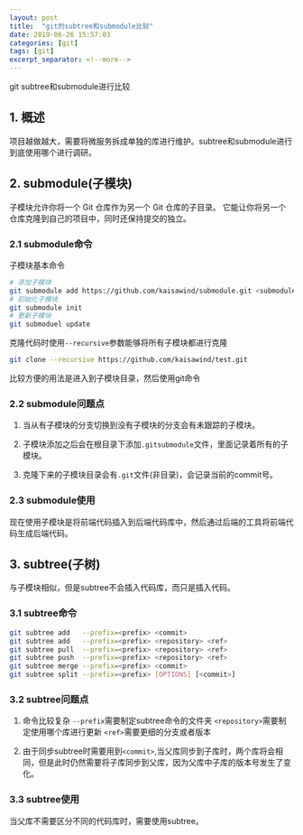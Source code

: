 ```yaml
---
layout: post
title:  "git的subtree和submodule比较"
date: 2019-06-26 15:57:03
categories: [git]
tags: [git]
excerpt_separator: <!--more-->
---
```

git subtree和submodule进行比较
<!--more-->

## 1. 概述

项目越做越大，需要将微服务拆成单独的库进行维护。subtree和submodule进行到底使用哪个进行调研。

## 2. submodule(子模块)

子模块允许你将一个 Git 仓库作为另一个 Git 仓库的子目录。 它能让你将另一个仓库克隆到自己的项目中，同时还保持提交的独立。

### 2.1 submodule命令

子模块基本命令

```bash
# 添加子模块
git submodule add https://github.com/kaisawind/submodule.git <submodule name>
# 初始化子模块
git submodule init
# 更新子模块
git submoduel update
```

克隆代码时使用`--recursive`参数能够将所有子模块都进行克隆

```bash
git clone --recursive https://github.com/kaisawind/test.git
```

比较方便的用法是进入到子模块目录，然后使用git命令

### 2.2 submodule问题点

1. 当从有子模块的分支切换到没有子模块的分支会有未跟踪的子模块。

2. 子模块添加之后会在根目录下添加`.gitsubmodule`文件，里面记录着所有的子模块。

3. 克隆下来的子模块目录会有`.git`文件(非目录)，会记录当前的commit号。

### 2.3 submodule使用

现在使用子模块是将前端代码插入到后端代码库中，然后通过后端的工具将前端代码生成后端代码。

## 3. subtree(子树)

与子模块相似，但是subtree不会插入代码库，而只是插入代码。

### 3.1 subtree命令

```bash
git subtree add   --prefix=<prefix> <commit>
git subtree add   --prefix=<prefix> <repository> <ref>
git subtree pull  --prefix=<prefix> <repository> <ref>
git subtree push  --prefix=<prefix> <repository> <ref>
git subtree merge --prefix=<prefix> <commit>
git subtree split --prefix=<prefix> [OPTIONS] [<commit>]
```

### 3.2 subtree问题点

1. 命令比较复杂
    `--prefix`需要制定subtree命令的文件夹
    `<repository>`需要制定使用哪个库进行更新
    `<ref>`需要更细的分支或者版本

2. 由于同步subtree时需要用到`<commit>`,当父库同步到子库时，两个库将会相同，但是此时仍然需要将子库同步到父库，因为父库中子库的版本号发生了变化。

### 3.3 subtree使用

当父库不需要区分不同的代码库时，需要使用subtree。